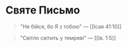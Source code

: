 # Святе Письмо

> "Не бійся, бо Я з тобою" — [[Ісая 41:10]]

> "Світло світить у темряві" — [[Ів. 1:5]]
